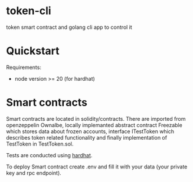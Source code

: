 # token-cli
token smart contract and  golang cli app to control it

# Quickstart
Requirements: 
- node version >= 20 (for hardhat)

# Smart contracts
Smart contracts are located in solidity/contracts. There are imported from openzeppelin Ownalbe, locally implemanted abstract contract Freezable which stores data about frozen accounts, interface ITestToken which describes token related functionality and finally implementation of TestToken in TestToken.sol.

Tests are conducted using [hardhat](https://hardhat.org/docs). 

To deploy Smart contract create .env and fill it with your data (your private key and rpc endpoint).